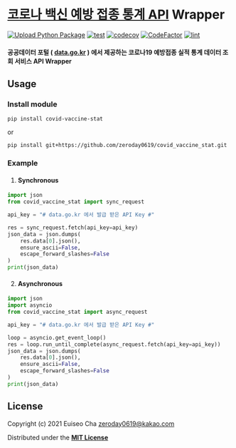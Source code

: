[코로나 백신 예방 접종 통계 API](https://www.data.go.kr/tcs/dss/selectApiDataDetailView.do?publicDataPk=15077756#/API%20%EB%AA%A9%EB%A1%9D/GETvaccine-stat) Wrapper
=================================================================================
[![Upload Python Package](https://github.com/zeroday0619/covid_vaccine_stat/actions/workflows/python-publish.yml/badge.svg)](https://github.com/zeroday0619/covid_vaccine_stat/actions/workflows/python-publish.yml)
[![test](https://github.com/zeroday0619/covid_vaccine_stat/actions/workflows/test.yml/badge.svg)](https://github.com/zeroday0619/covid_vaccine_stat/actions/workflows/test.yml)
[![codecov](https://codecov.io/gh/zeroday0619/covid_vaccine_stat/branch/main/graph/badge.svg)](https://codecov.io/gh/zeroday0619/covid_vaccine_stat)
[![CodeFactor](https://www.codefactor.io/repository/github/zeroday0619/covid_vaccine_stat/badge)](https://www.codefactor.io/repository/github/zeroday0619/covid_vaccine_stat)
[![lint](https://github.com/zeroday0619/covid_vaccine_stat/actions/workflows/lint.yml/badge.svg)](https://github.com/zeroday0619/covid_vaccine_stat/actions/workflows/lint.yml)

#### 공공데이터 포털 ( [data.go.kr](https://www.data.go.kr/) ) 에서 제공하는 코로나19 예방접종 실적 통계 데이터 조회 서비스 API Wrapper


## **Usage**

### Install module
```shell
pip install covid-vaccine-stat
```
or
```shell
pip install git+https://github.com/zeroday0619/covid_vaccine_stat.git
```

### Example
1. #### Synchronous
```python
import json
from covid_vaccine_stat import sync_request

api_key = "# data.go.kr 에서 발급 받은 API Key #"

res = sync_request.fetch(api_key=api_key)
json_data = json.dumps(
    res.data[0].json(), 
    ensure_ascii=False, 
    escape_forward_slashes=False
)
print(json_data)
```
2. #### Asynchronous
```python
import json
import asyncio
from covid_vaccine_stat import async_request

api_key = "# data.go.kr 에서 발급 받은 API Key #"

loop = asyncio.get_event_loop()
res = loop.run_until_complete(async_request.fetch(api_key=api_key))
json_data = json.dumps(
    res.data[0].json(),
    ensure_ascii=False,
    escape_forward_slashes=False
)
print(json_data)
```

## License
Copyright (c) 2021 Euiseo Cha <zeroday0619@kakao.com>

Distributed under the [**MIT License**](LICENSE)
